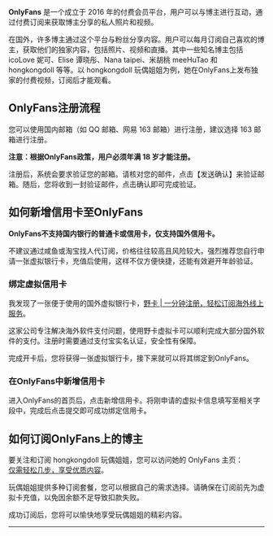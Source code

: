 **OnlyFans** 是一个成立于 2016 年的付费会员平台，用户可以与博主进行互动，通过付费订阅来获取博主分享的私人照片和视频。

在国外，许多博主通过这个平台与粉丝分享内容。用户可以每月订阅自己喜欢的博主，获取他们的独家内容，包括照片、视频和直播。其中一些知名博主包括 icoLove 妮可、Elise 谭晓彤、Nana taipei、米胡桃 meeHuTao 和 hongkongdoll 等等。以 hongkongdoll 玩偶姐姐为例，她在OnlyFans上发布独家的付费视频，订阅后才能观看。

## OnlyFans注册流程

您可以使用国内邮箱（如 QQ 邮箱、网易 163 邮箱）进行注册，建议选择 163 邮箱进行注册。

**注意：根据OnlyFans政策，用户必须年满 18 岁才能注册。**

注册后，系统会要求验证您的邮箱。请核对您的邮件，点击【发送确认】来验证邮箱。随后，您将收到一封验证邮件，点击确认即可完成验证。

## 如何新增信用卡至OnlyFans

**OnlyFans不支持国内银行的普通卡或信用卡，仅支持国外信用卡。** 

不建议通过咸鱼或淘宝找人代订阅，价格往往较高且风险较大。强烈推荐您自行申请一张虚拟银行卡，充值后使用，这样不仅方便快捷，还能有效避开年龄验证。

### 绑定虚拟信用卡 

我发现了一张便于使用的国外虚拟银行卡，[野卡 | 一分钟注册，轻松订阅海外线上服务](https://bit.ly/bewildcard)。 

这家公司专注解决海外软件支付问题，使用野卡虚拟卡可以顺利完成大部分国外软件的支付。注册时需要通过支付宝实名认证，安全性有保障。

完成开卡后，您将获得一张虚拟银行卡，接下来就可以将其绑定到OnlyFans。

### 在OnlyFans中新增信用卡

进入OnlyFans的首页后，点击新增信用卡。将刚申请的虚拟卡信息填写至相关字段中，完成后点击提交即可成功绑定信用卡。

## 如何订阅OnlyFans上的博主

要关注和订阅 hongkongdoll 玩偶姐姐，您可以访问她的 OnlyFans 主页：    
[仅需轻松几步，享受优质内容](https://bit.ly/bewildcard)。 

玩偶姐姐提供多种订阅套餐，您可以根据自己的需求选择。请确保在订阅前先为虚拟卡充值，以免因余额不足导致扣款失败。

成功订阅后，您将可以愉快地享受玩偶姐姐的精彩内容。

---